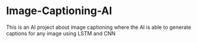 # Image-Captioning-AI
 This is an AI project about image captioning where the AI is able to generate captions for any image using LSTM and CNN
